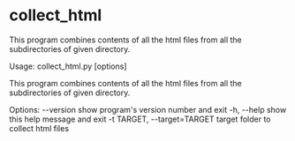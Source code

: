 # collect_html
This program combines contents of all the html files from all the subdirectories of given directory.


Usage: collect_html.py [options]

  This program combines contents of all the html files from all the
subdirectories of given directory.

Options:
  --version             show program's version number and exit
  -h, --help            show this help message and exit
  -t TARGET, --target=TARGET
                        target folder to collect html files
